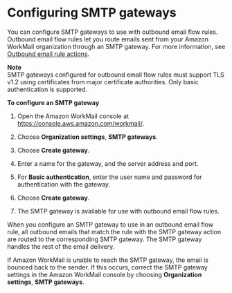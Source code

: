 # Configuring SMTP gateways<a name="smtp-gateway"></a>

You can configure SMTP gateways to use with outbound email flow rules\. Outbound email flow rules let you route emails sent from your Amazon WorkMail organization through an SMTP gateway\. For more information, see [Outbound email rule actions](email-flows.md#email-flows-rule-outbound)\.

**Note**  
SMTP gateways configured for outbound email flow rules must support TLS v1\.2 using certificates from major certificate authorities\. Only basic authentication is supported\.

**To configure an SMTP gateway**

1. Open the Amazon WorkMail console at [https://console\.aws\.amazon\.com/workmail/](https://console.aws.amazon.com/workmail/)\.

1. Choose **Organization settings**, **SMTP gateways**\.

1. Choose **Create gateway**\.

1. Enter a name for the gateway, and the server address and port\.

1. For **Basic authentication**, enter the user name and password for authentication with the gateway\.

1. Choose **Create gateway**\.

1. The SMTP gateway is available for use with outbound email flow rules\.

When you configure an SMTP gateway to use in an outbound email flow rule, all outbound emails that match the rule with the SMTP gateway action are routed to the corresponding SMTP gateway\. The SMTP gateway handles the rest of the email delivery\.

If Amazon WorkMail is unable to reach the SMTP gateway, the email is bounced back to the sender\. If this occurs, correct the SMTP gateway settings in the Amazon WorkMail console by choosing **Organization settings**, **SMTP gateways**\.
